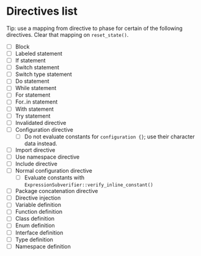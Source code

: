 # Directives list

Tip: use a mapping from directive to phase for certain of the following directives. Clear that mapping on `reset_state()`.

* [ ] Block
* [ ] Labeled statement
* [ ] If statement
* [ ] Switch statement
* [ ] Switch type statement
* [ ] Do statement
* [ ] While statement
* [ ] For statement
* [ ] For..in statement
* [ ] With statement
* [ ] Try statement
* [ ] Invalidated directive
* [ ] Configuration directive
  * [ ] Do not evaluate constants for `configuration {}`; use their character data instead.
* [ ] Import directive
* [ ] Use namespace directive
* [ ] Include directive
* [ ] Normal configuration directive
  * [ ] Evaluate constants with `ExpressionSubverifier::verify_inline_constant()`
* [ ] Package concatenation directive
* [ ] Directive injection
* [ ] Variable definition
* [ ] Function definition
* [ ] Class definition
* [ ] Enum definition
* [ ] Interface definition
* [ ] Type definition
* [ ] Namespace definition